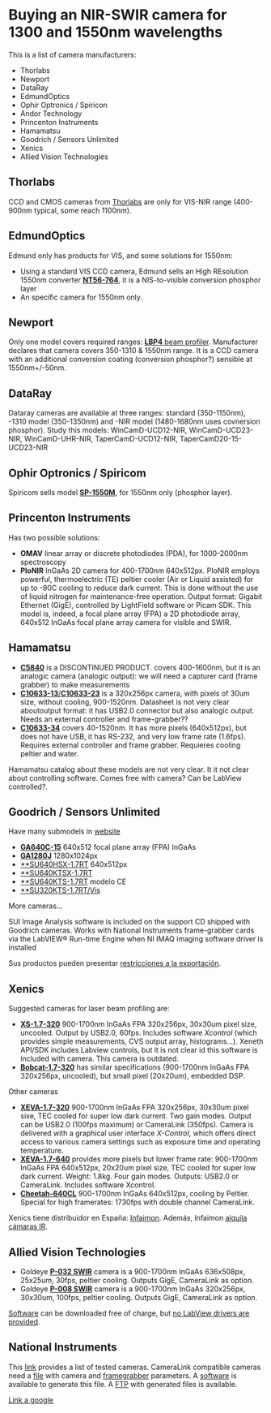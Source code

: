 # Buying an NIR-SWIR camera for 1300 and 1550nm wavelengths

This is a list of camera manufacturers:
* Thorlabs
* Newport
* DataRay
* EdmundOptics
* Ophir Optronics / Spiricon
* Andor Technology
* Princenton Instruments
* Hamamatsu
* Goodrich / Sensors Unlimited
* Xenics
* Allied Vision Technologies


## Thorlabs
CCD and CMOS cameras from [Thorlabs](http://www.thorlabs.com/navigation.cfm?guide_ID=2025) are only for VIS-NIR range (400-900nm typical, some reach 1100nm).


## EdmundOptics
Edmund only has products for VIS, and some solutions for 1550nm:
- Using a standard VIS CCD camera, Edmund sells an High REsolution 1550nm converter [**NT56-764**](http://www.edmundoptics.com/lasers/laser-measurement/infrared-ir-ultraviolet-uv-viewers/high-resolution-1550nm-converter-for-ccd-cameras/2418), it is a NIS-to-visible conversion phosphor layer
- An specific camera for 1550nm only.



## Newport
Only one model covers required ranges: [**LBP4** beam profiler](http://www.newport.com/Laser-Beam-Profiler/318103/1033/info.aspx). Manufacturer declares that camera covers 350-1310 & 1550nm range. It is a CCD camera with an additional conversion coating (conversion phosphor?) sensible at 1550nm+/-50nm.


## DataRay
Dataray cameras are available at three ranges: standard (350-1150nm), -1310 model (350-1350nm) and -NIR model (1480-1680nm uses covnersion phosphor).
Study this models: WinCamD-UCD12-NIR, WinCamD-UCD23-NIR, WinCamD-UHR-NIR, TaperCamD-UCD12-NIR, TaperCamD20-15-UCD23-NIR


## Ophir Optronics / Spiricom
Spiricom sells model [**SP-1550M**](http://www.ophiropt.com/laser-measurement-instruments/beam-profilers/products/industrial-applications/the-cameras/sp-1550m), for 1550nm only (phosphor layer).



## Princenton Instruments
Has two possible solutions:
- **OMAV** linear array or discrete photodiodes (PDA), for 1000-2000nm spectroscopy
- **PIoNIR** InGaAs 2D camera for 400-1700nm 640x512px. PIoNIR employs powerful, thermoelectric (TE) peltier cooler (Air or Liquid assisted) for up to -90C cooling to reduce dark current. This is done without the use of liquid nitrogen for maintenance-free operation. Output format: Gigabit Ethernet (GigE), controlled by LightField software or Picam SDK. This model is, indeed, a focal plane array (FPA) a 2D photodiode array, 640x512 InGaAs focal plane array camera for visible and SWIR.


## Hamamatsu
- [**C5840**](http://sales.hamamatsu.com/en/products/system-division/cameras/part-c5840-10.php ) is a DISCONTINUED PRODUCT. covers 400-1600nm, but it is an analogic camera (analogic output): we will need a capturer card (frame grabber) to make measurements
- [**C10633-13**/**C10633-23**](http://sales.hamamatsu.com/index.php?id=13223961) is a 320x256px camera, with pixels of 30um size, without cooling, 900-1520nm. Datasheet is not very clear aboutoutput format: it has USB2.0 connector but also analogic output. Needs an external controller and frame-grabber??
- [**C10633-34**](http://sales.hamamatsu.com/en/products/system-division/systems-for-solar-cell-evaluation/si-ingot-inspection/part-c10633-34.php) covers 40-1520nm. It has more pixels (640x512px), but does not have USB, it has RS-232, and very low frame rate (1.6fps). Requires external controller and frame grabber. Requieres cooling peltier and water.

Hamamatsu catalog about these models are not very clear. It it not clear about controlling software. Comes free with camera? Can be LabView controlled?.


## Goodrich / Sensors Unlimited
Have many submodels in [website](http://www.sensorsinc.com/cameras.html)


- [**GA640C-15**](http://www.sensorsinc.com/downloads/4110-0289%20GA640C%204_27_12.pdf) 640x512 focal plane array (FPA) InGaAs
- [**GA1280J**](http://www.sensorsinc.com/downloads/4110-0273%20GA1280J-15B%204_27_12.pdf) 1280x1024px
- [**SU640HSX-1.7RT](http://www.sensorsinc.com/downloads/4110-0252%20640HSX%204_27_12.pdf) 640x512px
- [**SU640KTSX-1.7RT](http://www.sensorsinc.com/downloads/4110-0246%20320HX%20Sales%20Sheet.pdf)
- [**SU640KTS-1.7RT](http://www.sensorsinc.com/downloads/4110-0246%20320HX%20Sales%20Sheet.pdf) modelo CE
- [**SU320KTS-1.7RT/Vis](http://www.sensorsinc.com/downloads/SU320KTS-SU320KTSVIS.pdf)

More cameras...

SUI Image Analysis software is included on the support CD shipped with Goodrich cameras. Works with National Instruments frame-grabber cards via the LabVIEW® Run-time Engine when NI IMAQ imaging software driver is installed


Sus productos pueden presentar [restricciones a la exportación](http://www.sensorsinc.com/downloads/notes_ITAR_restrictions.pdf).


## Xenics
Suggested cameras for laser beam profiling are:
- [**XS-1.7-320**](http://www.xenics.com/en/infrared_camera/visnir-nir_camera_-visual_near_and_near_infrared_cameras_-_ingaas/xs_near_ir_camera_-_ingaas_fpa.asp) 900-1700nm InGaAs FPA 320x256px, 30x30um pixel size, uncooled. Output by USB2.0, 60fps. Includes software _Xcontrol_ (which provides simple measurements, CVS output array, histograms...). Xeneth API/SDK includes Labview controls, but it is not clear id this software is included with camera. This camera is outdated.
- [**Bobcat-1.7-320**](http://www.xenics.com/en/infrared_camera/visnir-nir_camera_-visual_near_and_near_infrared_cameras_-_ingaas/bobcat_smart_nir_camera_-_ingaas_detector.asp) has similar specifications (900-1700nm InGaAs FPA 320x256px, uncooled), but small pixel (20x20um), embedded DSP.

Other cameras
- [**XEVA-1.7-320**](http://www.xenics.com/en/infrared_camera/visnir-nir_camera_-visual_near_and_near_infrared_cameras_-_ingaas/xeva_near_ir_night_vision_camera_-_thermo-electrically_te_cooled_ingaas_fpa.asp) 900-1700nm InGaAs FPA 320x256px, 30x30um pixel sixe, TEC cooled for super low dark current. Two gain modes. Output can be USB2.0 (100fps maximum) or CameraLink (350fps). Camera is delivered with a graphical user interface _X-Control_, which offers direct access to various camera settings such as exposure time and operating temperature. 
- [**XEVA-1.7-640**](http://www.xenics.com/en/infrared_camera/visnir-nir_camera_-visual_near_and_near_infrared_cameras_-_ingaas/xeva_near_ir_camera_-_high-res_-_ingaas_fpa.asp) provides more pixels but lower frame rate: 900-1700nm InGaAs FPA 640x512px, 20x20um pixel size, TEC cooled for super low dark current. Weight: 1.8kg. Four gain modes. Outputs: USB2.0 or CameraLink. Includes software Xcontrol.
- [**Cheetah-640CL**](http://www.xenics.com/en/infrared_camera/visnir-nir_camera_-visual_near_and_near_infrared_cameras_-_ingaas/cheetah_near_ir_camera_-_ingaas_fpa_camera_link.asp) 900-1700nm InGaAs 640x512px, cooling by Peltier. Special for high framerates: 1730fps with double channel CameraLink.

Xenics tiene distribuidor en España: [Infaimon](http://www.infaimon.com/catalogo-industria/camaras-vision-artificial/camaras-infrarrojas-termicas-674.html). Además, Infaimon [alquila cámaras IR](http://www.infaimon.com/catalogo-ciencia/camaras-para-entornos-cientificos/camaras-infrarrojas-termicas/alquiler-camaras-infrarrojas-744.html).



## Allied Vision Technologies
- Goldeye [**P-032 SWIR**](http://www.alliedvisiontec.com/emea/products/cameras/gigabit-ethernet/goldeye/p-032-swir.html) camera is a 900-1700nm InGaAs 636x508px, 25x25um, 30fps, peltier cooling. Outputs GigE, CameraLink as option.
- Goldeye [**P-008 SWIR**](http://www.alliedvisiontec.com/emea/products/cameras/gigabit-ethernet/goldeye/p-008-swir.html) camera is a 900-1700nm InGaAs 320x256px, 30x30um, 100fps, peltier cooling. Outputs GigE, CameraLink as option.

[Software](http://www.alliedvisiontec.com/emea/support/downloads/software.html) can be downloaded free of charge, but [no LabView drivers are provided](http://www.alliedvisiontec.com/fileadmin/content/PDF/Software/AVT_software/AVT_software_stuff/QuickSelector/AVTWindowsSDKComparision_v2.1.0.pdf).



## National Instruments
This [link](http://sine.ni.com/apps/utf8/nipc.specs?action=search&asid=1102) provides a list of tested cameras. CameraLink compatible cameras need a [file](http://digital.ni.com/public.nsf/allkb/05DCE3868362783586256FC8004F123C) with camera and [framegrabber](http://digital.ni.com/public.nsf/allkb/E16D3364AD5D8C1C862576160075AF93?OpenDocument) parameters. A [software](http://sine.ni.com/nips/cds/view/p/lang/en/nid/201791) is available to generate this file. A [FTP](ftp://ftp.ni.com/support/imaq/camera_support/camera_files/digital/) with generated files is available.

[Link a google](http://www.google.com)
